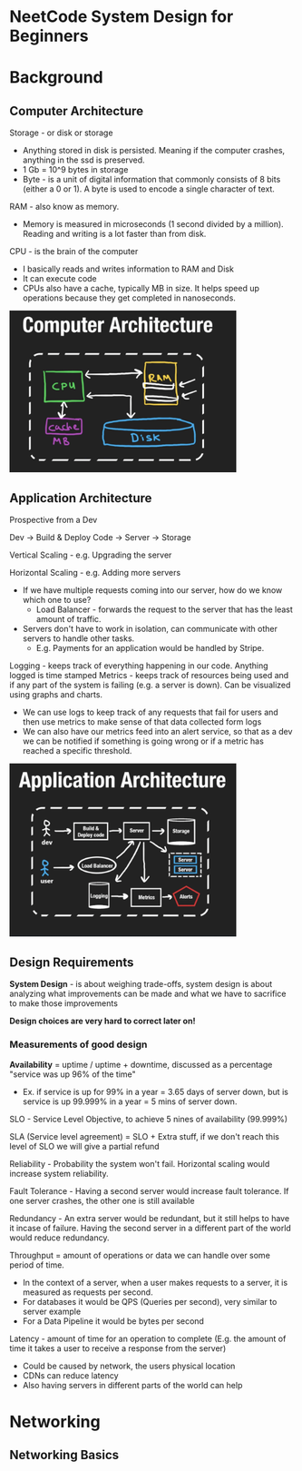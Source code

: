 # NeetCode System Design for Beginners

# Background

## Computer Architecture  

Storage - or disk or storage
- Anything stored in disk is persisted. Meaning if the computer crashes, anything in the ssd is preserved.
- 1 Gb = 10^9 bytes in storage
- Byte - is a unit of digital information that commonly consists of 8 bits (either a 0 or 1). A byte is used to encode a single character of text. 

RAM - also know as memory. 
- Memory is measured in microseconds (1 second divided by a million). Reading and writing is a lot faster than from disk. 

CPU - is the brain of the computer
- I basically reads and writes information to RAM and Disk
- It can execute code
- CPUs also have a cache, typically MB in size. It helps speed up operations because they get completed in nanoseconds.

<img src="./screenshots/computer_architecture.png" alt="computer architecture" width="400px">

## Application Architecture

Prospective from a Dev

Dev -> Build & Deploy Code -> Server -> Storage

Vertical Scaling - e.g. Upgrading the server

Horizontal Scaling - e.g. Adding more servers
- If we have multiple requests coming into our server, how do we know which one to use?
  - Load Balancer - forwards the request to the server that has the least amount of traffic.
- Servers don't have to work in isolation, can communicate with other servers to handle other tasks.
  - E.g. Payments for an application would be handled by Stripe.

Logging - keeps track of everything happening in our code. Anything logged is time stamped
Metrics - keeps track of resources being used and if any part of the system is failing (e.g. a server is down). Can be visualized using graphs and charts.
- We can use logs to keep track of any requests that fail for users and then use metrics to make sense of that data collected form logs
- We can also have our metrics feed into an alert service, so that as a dev we can be notified if something is going wrong or if a metric has reached a specific threshold.

<img src="./screenshots/app_architecture.png" alt="app architecture" width="400px">

## Design Requirements

**System Design** - is about weighing trade-offs, system design is about analyzing what improvements can be made and what we have to sacrifice to make those improvements

**Design choices are very hard to correct later on!**

### Measurements of good design

**Availability** = uptime / uptime + downtime, discussed as a percentage "service was up 96% of the time"

- Ex. if service is up for 99% in a year = 3.65 days of server down, but is service is up 99.999% in a year = 5 mins of server down. 

SLO - Service Level Objective, to achieve 5 nines of availability (99.999%)

SLA (Service level agreement) = SLO + Extra stuff, if we don't reach this level of SLO we will give a partial refund

Reliability - Probability the system won't fail. Horizontal scaling would increase system reliability.

Fault Tolerance - Having a second server would increase fault tolerance. If one server crashes, the other one is still available

Redundancy - An extra server would be redundant, but it still helps to have it incase of failure. Having the second server in a different part of the world would reduce redundancy.

Throughput = amount of operations or data we can handle over some period of time. 
  - In the context of a server, when a user makes requests to a server, it is measured as requests per second.
  - For databases it would be QPS (Queries per second), very similar to server example
  - For a Data Pipeline it  would be bytes per second

Latency - amount of time for an operation to complete (E.g. the amount of time it takes a user to receive a response from the server)
  - Could be caused by network, the users physical location
  - CDNs can reduce latency
  - Also having servers in different parts of the world can help 

# Networking

## Networking Basics